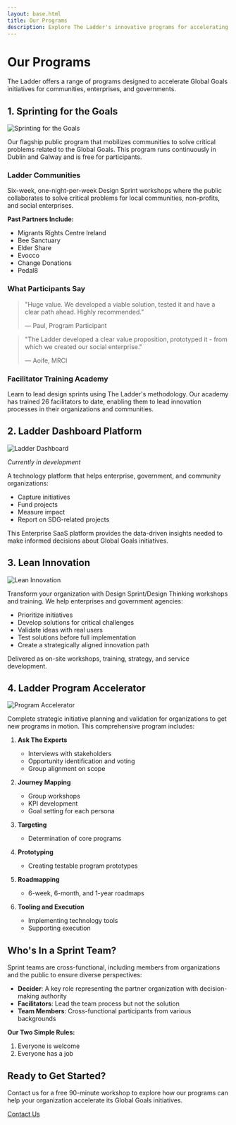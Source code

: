 ```yaml
---
layout: base.html
title: Our Programs
description: Explore The Ladder's innovative programs for accelerating Global Goals initiatives
---
```


# Our Programs

The Ladder offers a range of programs designed to accelerate Global Goals initiatives for communities, enterprises, and governments.

## 1. Sprinting for the Goals

![Sprinting for the Goals](/assets/images/sprinting-for-goals.jpg)

Our flagship public program that mobilizes communities to solve critical problems related to the Global Goals. This program runs continuously in Dublin and Galway and is free for participants.

### Ladder Communities

Six-week, one-night-per-week Design Sprint workshops where the public collaborates to solve critical problems for local communities, non-profits, and social enterprises.

**Past Partners Include:**
- Migrants Rights Centre Ireland
- Bee Sanctuary
- Elder Share
- Evocco
- Change Donations
- Pedal8

### What Participants Say

> "Huge value. We developed a viable solution, tested it and have a clear path ahead. Highly recommended."
> 
> — Paul, Program Participant

> "The Ladder developed a clear value proposition, prototyped it - from which we created our social enterprise."
> 
> — Aoife, MRCI

### Facilitator Training Academy

Learn to lead design sprints using The Ladder's methodology. Our academy has trained 26 facilitators to date, enabling them to lead innovation processes in their organizations and communities.

## 2. Ladder Dashboard Platform

![Ladder Dashboard](/assets/images/ladder-dashboard.jpg)

*Currently in development*

A technology platform that helps enterprise, government, and community organizations:
- Capture initiatives
- Fund projects
- Measure impact
- Report on SDG-related projects

This Enterprise SaaS platform provides the data-driven insights needed to make informed decisions about Global Goals initiatives.

## 3. Lean Innovation

![Lean Innovation](/assets/images/lean-innovation.jpg)

Transform your organization with Design Sprint/Design Thinking workshops and training. We help enterprises and government agencies:
- Prioritize initiatives
- Develop solutions for critical challenges
- Validate ideas with real users
- Test solutions before full implementation
- Create a strategically aligned innovation path

Delivered as on-site workshops, training, strategy, and service development.

## 4. Ladder Program Accelerator

![Program Accelerator](/assets/images/program-accelerator.jpg)

Complete strategic initiative planning and validation for organizations to get new programs in motion. This comprehensive program includes:

1. **Ask The Experts**
   - Interviews with stakeholders
   - Opportunity identification and voting
   - Group alignment on scope

2. **Journey Mapping**
   - Group workshops
   - KPI development
   - Goal setting for each persona

3. **Targeting**
   - Determination of core programs

4. **Prototyping**
   - Creating testable program prototypes

5. **Roadmapping**
   - 6-week, 6-month, and 1-year roadmaps

6. **Tooling and Execution**
   - Implementing technology tools
   - Supporting execution

## Who's In a Sprint Team?

Sprint teams are cross-functional, including members from organizations and the public to ensure diverse perspectives:

- **Decider**: A key role representing the partner organization with decision-making authority
- **Facilitators**: Lead the team process but not the solution
- **Team Members**: Cross-functional participants from various backgrounds

**Our Two Simple Rules:**
1. Everyone is welcome
2. Everyone has a job

## Ready to Get Started?

Contact us for a free 90-minute workshop to explore how our programs can help your organization accelerate its Global Goals initiatives.

[Contact Us](/contact)
